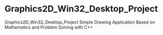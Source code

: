 # Graphics2D_Win32_Desktop_Project
Graphics2D_Win32_Desktop_Project Simple Drawing Application Based on Mathematics and Problem Solving with C++
